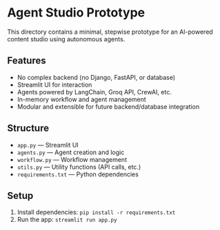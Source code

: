 # Agent Studio Prototype

This directory contains a minimal, stepwise prototype for an AI-powered content studio using autonomous agents.

## Features
- No complex backend (no Django, FastAPI, or database)
- Streamlit UI for interaction
- Agents powered by LangChain, Groq API, CrewAI, etc.
- In-memory workflow and agent management
- Modular and extensible for future backend/database integration

## Structure
- `app.py` — Streamlit UI
- `agents.py` — Agent creation and logic
- `workflow.py` — Workflow management
- `utils.py` — Utility functions (API calls, etc.)
- `requirements.txt` — Python dependencies

## Setup
1. Install dependencies: `pip install -r requirements.txt`
2. Run the app: `streamlit run app.py` 